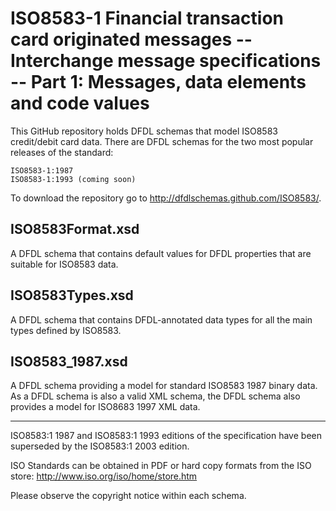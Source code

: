 ISO8583-1 Financial transaction card originated messages -- Interchange message specifications -- Part 1: Messages, data elements and code values
=================================================================================================================================================

This GitHub repository holds DFDL schemas that model ISO8583 credit/debit card data. There are DFDL schemas for the two most popular releases of the standard:

    ISO8583-1:1987 
    ISO8583-1:1993 (coming soon)

To download the repository go to http://dfdlschemas.github.com/ISO8583/.

ISO8583Format.xsd 
-----------------
A DFDL schema that contains default values for DFDL properties that are suitable for ISO8583 data.

ISO8583Types.xsd
----------------
A DFDL schema that contains DFDL-annotated data types for all the main types defined by ISO8583.

ISO8583_1987.xsd
----------------
A DFDL schema providing a model for standard ISO8583 1987 binary data.
As a DFDL schema is also a valid XML schema, the DFDL schema also provides a model for ISO8683 1997 XML data.

----------------
ISO8583:1 1987 and ISO8583:1 1993 editions of the specification have been superseded by the ISO8583:1 2003 edition.

ISO Standards can be obtained in PDF or hard copy formats from the ISO store: http://www.iso.org/iso/home/store.htm

Please observe the copyright notice within each schema.


